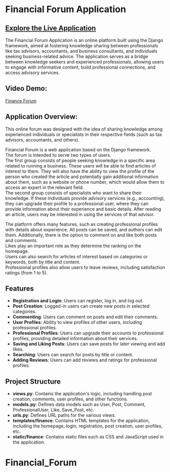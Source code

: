 # Financial Forum Application
## [Explore the Live Application](https://www.expertbizforum.com/)

The Financial Forum Application is an online platform built using the Django framework, aimed at fostering knowledge sharing between professionals like tax advisors, accountants, and business consultants, and individuals seeking business-related advice. The application serves as a bridge between knowledge seekers and experienced professionals, allowing users to engage with informative content, build professional connections, and access advisory services.

## Video Demo:  
[Finance Forum](https://youtu.be/Eq32tfheDWo)

## Application Overview:

This online forum was designed with the idea of sharing knowledge among experienced individuals or specialists in their respective fields (such as tax advisors, accountants, and others).

Financial Forum is a web application based on the Django framework.  
The forum is intended to serve two types of users.  
The first group consists of people seeking knowledge in a specific area related to running a business. These users will be able to find articles of interest to them. They will also have the ability to view the profile of the person who created the article and potentially gain additional information about them, such as a website or phone number, which would allow them to access an expert in the relevant field.  
The second group consists of specialists who want to share their knowledge. If these individuals provide advisory services (e.g., accounting), they can upgrade their profile to a professional user, where they can provide information about their experience and basic details. After reading an article, users may be interested in using the services of that advisor.

The platform offers many features, such as creating professional profiles with details about experience. All posts can be saved, and authors can edit them. Additionally, there is the option to comment on and like both posts and comments.  
Likes play an important role as they determine the ranking on the homepage.  
Users can also search for articles of interest based on categories or keywords, both by title and content.  
Professional profiles also allow users to leave reviews, including satisfaction ratings (from 1 to 5).

## Features

- **Registration and Login**: Users can register, log in, and log out.
- **Post Creation**: Logged-in users can create new posts in selected categories.
- **Commenting**: Users can comment on posts and edit their comments.
- **User Profiles**: Ability to view profiles of other users, including professional profiles.
- **Professional Profiles**: Users can upgrade their accounts to professional profiles, providing detailed information about their services.
- **Saving and Liking Posts**: Users can save posts for later viewing and add likes.
- **Searching**: Users can search for posts by title or content.
- **Adding Reviews**: Users can add reviews and ratings for professional profiles.

## Project Structure

- **views.py**: Contains the application's logic, including handling post creation, comments, user profiles, and other functions.
- **models.py**: Defines data models such as User, Post, Comment, ProfessionalUser, Like, Save_Post, etc.
- **urls.py**: Defines URL paths for the various views.
- **templates/finance**: Contains HTML templates for the application, including the homepage, login, registration, post creation, user profiles, etc.
- **static/finance**: Contains static files such as CSS and JavaScript used in the application.
# Financial_Forum
